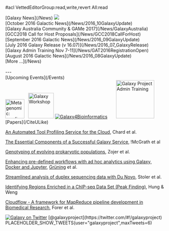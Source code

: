 #acl VettedEditorGroup:read,write,revert All:read
<div class='bottomBoxHome'>


<div class='bottomBoxNews'>
<div class='bottomBoxSectionHeader'>[Galaxy News](/News) <a href='http://feed43.com/galaxynews.xml'><img src='/Images/Icons/RSSIcon16x16.gif' /></a>
</div>
[October 2016 Galactic News](/News/2016_10GalaxyUpdate)<br />
[Galaxy Australia Community & GAMe 2017](/News/GalaxyAustralia)<br />
[GCC2018 Call for Host Proposals](/News/GCC2018CallForHost)<br />
[September 2016 Galactic News](/News/2016_09GalaxyUpdate)<br />
[July 2016 Galaxy Release (v 16.07)](/News/2016_07_GalaxyRelease)<br />
[Galaxy Admin Training Nov 7-11](/News/GAT2016RegistrationOpen)<br />
[August 2016 Galactic News](/News/2016_08GalaxyUpdate)<br />
[More ...](/News)<br />
<br />
---
<div class='bottomBoxSectionHeader'>[Upcoming Events](/Events)</div>
<div class='center'>
<a href='http://bioinfo.genotoul.fr/index.php?id=34&tx_seminars_pi1%5BshowUid%5D=83'><img src='/Images/Logos/GenoToulLogo.png' alt='Metagenomic: amplicon analysis' height="60" /></a> &nbsp;
<a href='https://www.facebook.com/events/1593583060947735/'><img src='/Images/Logos/CBioVikingsTrans.png' alt='Galaxy Workshop' height="80" /></a>
<a href='http://www.france-bioinformatique.fr/en/evenements/galaxy4bioinformatics'><img src='/Images/Logos/IFBGalaxyWG.png' alt=' Galaxy4Bioinformatics'  /></a>
&nbsp;&nbsp;&nbsp;&nbsp;&nbsp;
<a href='/Events/AdminTraining2016'><img src='/Images/Logos/AdminTraining2016-500.png' alt='Galaxy Project Admin Training' width=120" /></a></div>
</div>


<div class='bottomBoxHighlight'>
<div class='bottomBoxSectionHeader'>[Papers](/CiteULike)</div>

[An Automated Tool Profiling Service for the Cloud](http://dx.doi.org/10.1109/ccgrid.2016.57), Chard et al.

[The Essential Components of a Successful Galaxy Service](http://dx.doi.org/10.1007/s10723-016-9379-6), !McGrath et al

[Genotyping of evolving prokaryotic populations](https://peerj.com/preprints/2449/), Zojer et al.

[Enhancing pre-defined workflows with ad hoc analytics using Galaxy, Docker and Jupyter](http://dx.doi.org/10.1101/075457), [Grüning](/BjoernGruening) et al.

[Streamlined analysis of duplex sequencing data with Du Novo](http://genomebiology.biomedcentral.com/articles/10.1186/s13059-016-1039-4), Stoler et al.

[Identifying Regions Enriched in a ChIP-seq Data Set (Peak Finding)](http://dx.doi.org/10.1101/pdb.prot093187), Hung & Weng 

[Cloudflow - A framework for MapReduce pipeline development in Biomedical Research](https://figshare.com/articles/Cloudflow_A_Framework_for_MapReduce_Pipeline_Development_in_Biomedical_Research/1424739), Forer et al.

</div> 


<div class='bottomBoxTwitter'>
<div class='bottomBoxSectionHeader'><a href='https://twitter.com/#!/galaxyproject'><img src='/Images/Logos/TwitterBirdTiny.png' alt='Galaxy on Twitter' /></a> [@galaxyproject](https://twitter.com/#!/galaxyproject)</div> PLACEHOLDER_SHOW_TWEETS(user="galaxyproject",maxTweets=6) 
</div>

</div>
